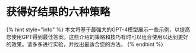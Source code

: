 # 获得好结果的六种策略

{% hint style="info" %}
本文将基于最强大的GPT-4模型展示一些示例，以提高您使用GPT得到最佳答案。这些介绍的策略和技巧有时可以组合使用以达到更好的效果。请多多进行实验，并找出最适合您的方法。
{% endhint %}

